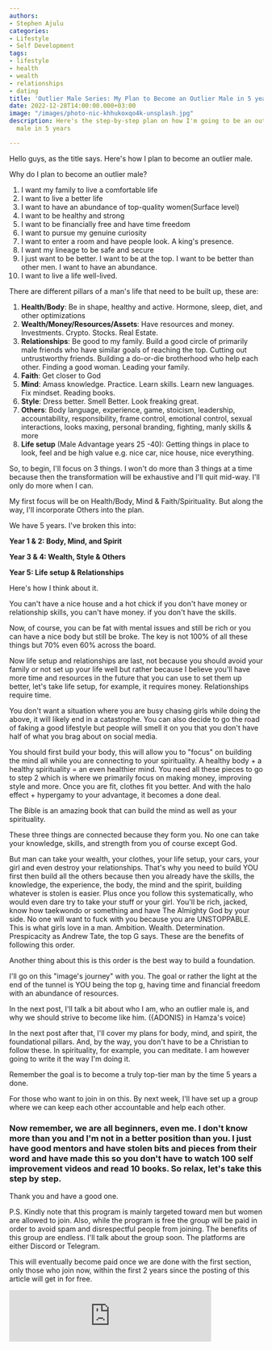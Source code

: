 ```yaml
---
authors:
- Stephen Ajulu
categories:
- Lifestyle
- Self Development
tags:
- lifestyle
- health
- wealth
- relationships
- dating
title: 'Outlier Male Series: My Plan to Become an Outlier Male in 5 years'
date: 2022-12-28T14:00:00.000+03:00
image: "/images/photo-nic-khhukoxqo4k-unsplash.jpg"
description: Here's the step-by-step plan on how I'm going to be an outlier "Top 10%"
  male in 5 years

---
```

Hello guys, as the title says. Here's how I plan to become an outlier male.

Why do I plan to become an outlier male?

 1. I want my family to live a comfortable life
 2. I want to live a better life
 3. I want to have an abundance of top-quality women(Surface level)
 4. I want to be healthy and strong
 5. I want to be financially free and have time freedom
 6. I want to pursue my genuine curiosity
 7. I want to enter a room and have people look. A king's presence.
 8. I want my lineage to be safe and secure
 9. I just want to be better. I want to be at the top. I want to be better than other men. I want to have an abundance.
10. I want to live a life well-lived.

There are different pillars of a man's life that need to be built up, these are:

1. **Health/Body**: Be in shape, healthy and active. Hormone, sleep, diet, and other optimizations
2. **Wealth/Money/Resources/Assets**: Have resources and money. Investments. Crypto. Stocks. Real Estate.
3. **Relationships**: Be good to my family. Build a good circle of primarily male friends who have similar goals of reaching the top. Cutting out untrustworthy friends. Building a do-or-die brotherhood who help each other. Finding a good woman. Leading your family.
4. **Faith**: Get closer to God
5. **Mind**: Amass knowledge. Practice. Learn skills. Learn new languages. Fix mindset. Reading books.
6. **Style**: Dress better. Smell Better. Look freaking great.
7. **Others**: Body language, experience, game, stoicism, leadership, accountability, responsibility, frame control, emotional control, sexual interactions, looks maxing, personal branding, fighting, manly skills & more
8. **Life setup** (Male Advantage years 25 -40): Getting things in place to look, feel and be high value e.g. nice car, nice house, nice everything.

So, to begin, I'll focus on 3 things. I won't do more than 3 things at a time because then the transformation will be exhaustive and I'll quit mid-way. I'll only do more when I can.

My first focus will be on Health/Body, Mind & Faith/Spirituality. But along the way, I'll incorporate Others into the plan.

We have 5 years. I've broken this into:

**Year 1 & 2: Body, Mind, and Spirit**

**Year 3 & 4: Wealth, Style & Others**

**Year 5: Life setup & Relationships**

Here's how I think about it.

You can't have a nice house and a hot chick if you don't have money or relationship skills, you can't have money. if you don't have the skills.

Now, of course, you can be fat with mental issues and still be rich or you can have a nice body but still be broke. The key is not 100% of all these things but 70% even 60% across the board.

Now life setup and relationships are last, not because you should avoid your family or not set up your life well but rather because I believe you'll have more time and resources in the future that you can use to set them up better, let's take life setup, for example, it requires money. Relationships require time.

You don't want a situation where you are busy chasing girls while doing the above, it will likely end in a catastrophe. You can also decide to go the road of faking a good lifestyle but people will smell it on you that you don't have half of what you brag about on social media.

You should first build your body, this will allow you to "focus" on building the mind all while you are connecting to your spirituality. A healthy body + a healthy spirituality = an even healthier mind. You need all these pieces to go to step 2 which is where we primarily focus on making money, improving style and more. Once you are fit, clothes fit you better. And with the halo effect + hypergamy to your advantage, it becomes a done deal.

The Bible is an amazing book that can build the mind as well as your spirituality.

These three things are connected because they form you. No one can take your knowledge, skills, and strength from you of course except God.

But man can take your wealth, your clothes, your life setup, your cars, your girl and even destroy your relationships. That's why you need to build YOU first then build all the others because then you already have the skills, the knowledge, the experience, the body, the mind and the spirit, building whatever is stolen is easier. Plus once you follow this systematically, who would even dare try to take your stuff or your girl. You'll be rich, jacked, know how taekwondo or something and have The Almighty God by your side. No one will want to fuck with you because you are UNSTOPPABLE. This is what girls love in a man. Ambition. Wealth. Determination. Prespicacity as Andrew Tate, the top G says. These are the benefits of following this order.

Another thing about this is this order is the best way to build a foundation.

I'll go on this "image's journey" with you. The goal or rather the light at the end of the tunnel is YOU being the top g, having time and financial freedom with an abundance of resources.

In the next post, I'll talk a bit about who I am, who an outlier male is, and why we should strive to become like him. ({ADONIS} in Hamza's voice)

In the next post after that, I'll cover my plans for body, mind, and spirit, the foundational pillars. And, by the way, you don't have to be a Christian to follow these. In spirituality, for example, you can meditate. I am however going to write it the way I'm doing it.

Remember the goal is to become a truly top-tier man by the time 5 years a done.

For those who want to join in on this. By next week, I'll have set up a group where we can keep each other accountable and help each other.

### Now remember, we are all beginners, even me. I don't know more than you and I'm not in a better position than you. I just have good mentors and have stolen bits and pieces from their word and have made this so you don't have to watch 100 self improvement videos and read 10 books. So relax, let's take this step by step.

Thank you and have a good one.

P.S. Kindly note that this program is mainly targeted toward men but women are allowed to join. Also, while the program is free the group will be paid in order to avoid spam and disrespectful people from joining. The benefits of this group are endless. I'll talk about the group soon. The platforms are either Discord or Telegram.

This will eventually become paid once we are done with the first section, only those who join now, within the first 2 years since the posting of this article will get in for free.

<iframe src="https://anchor.fm/stephenajulu/embed/episodes/How-Im-Going-to-Become-an-Outlier-Male-and-How-You-Can-Too-e1srjeu" height="102px" width="400px" frameborder="0" scrolling="no"></iframe>

